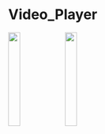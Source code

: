 # Video_Player
<p>
<img src="https://github.com/Ronak610/Video_Player/assets/118950801/ebdee9d0-87d2-4491-bcb5-55db9c727435"width=22%height=35%>
<img src="https://github.com/Ronak610/Video_Player/assets/118950801/baed9b20-499f-44d8-8b6f-4c35dd4bee95"width=22%height=35%>

</p>


